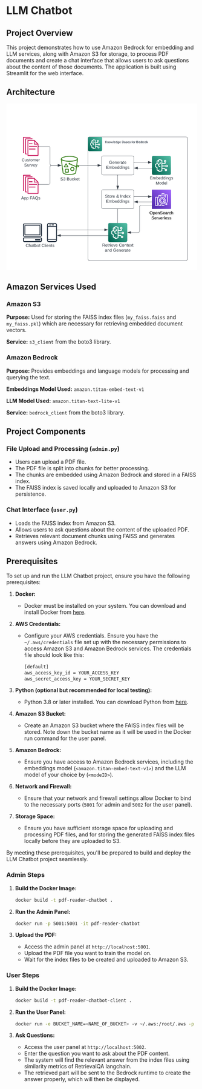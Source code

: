 # LLM Chatbot

## Project Overview

This project demonstrates how to use Amazon Bedrock for embedding and LLM services, along with Amazon S3 for storage, to process PDF documents and create a chat interface that allows users to ask questions about the content of those documents. The application is built using Streamlit for the web interface.

## Architecture
![Setup Diagram](Architecture-diagram/Architecture-chatbot.jpg)

## Amazon Services Used

### Amazon S3

**Purpose:** Used for storing the FAISS index files (`my_faiss.faiss` and `my_faiss.pkl`) which are necessary for retrieving embedded document vectors.

**Service:** `s3_client` from the boto3 library.

### Amazon Bedrock

**Purpose:** Provides embeddings and language models for processing and querying the text.

**Embeddings Model Used:** `amazon.titan-embed-text-v1`

**LLM Model Used:** `amazon.titan-text-lite-v1`

**Service:** `bedrock_client` from the boto3 library.

## Project Components

### File Upload and Processing (`admin.py`)

- Users can upload a PDF file.
- The PDF file is split into chunks for better processing.
- The chunks are embedded using Amazon Bedrock and stored in a FAISS index.
- The FAISS index is saved locally and uploaded to Amazon S3 for persistence.

### Chat Interface (`user.py`)

- Loads the FAISS index from Amazon S3.
- Allows users to ask questions about the content of the uploaded PDF.
- Retrieves relevant document chunks using FAISS and generates answers using Amazon Bedrock.

## Prerequisites

To set up and run the LLM Chatbot project, ensure you have the following prerequisites:

1. **Docker:**
   - Docker must be installed on your system. You can download and install Docker from [here](https://www.docker.com/products/docker-desktop).

2. **AWS Credentials:**
   - Configure your AWS credentials. Ensure you have the `~/.aws/credentials` file set up with the necessary permissions to access Amazon S3 and Amazon Bedrock services. The credentials file should look like this:
     ```
     [default]
     aws_access_key_id = YOUR_ACCESS_KEY
     aws_secret_access_key = YOUR_SECRET_KEY
     ```

3. **Python (optional but recommended for local testing):**
   - Python 3.8 or later installed. You can download Python from [here](https://www.python.org/downloads/).

4. **Amazon S3 Bucket:**
   - Create an Amazon S3 bucket where the FAISS index files will be stored. Note down the bucket name as it will be used in the Docker run command for the user panel.

5. **Amazon Bedrock:**
   - Ensure you have access to Amazon Bedrock services, including the embeddings model (`<amazon.titan-embed-text-v1>`) and the LLM model of your choice by (`<modeID>`).

6. **Network and Firewall:**
   - Ensure that your network and firewall settings allow Docker to bind to the necessary ports (`5001` for admin and `5002` for the user panel).

7. **Storage Space:**
   - Ensure you have sufficient storage space for uploading and processing PDF files, and for storing the generated FAISS index files locally before they are uploaded to S3.

By meeting these prerequisites, you'll be prepared to build and deploy the LLM Chatbot project seamlessly.


### Admin Steps

1. **Build the Docker Image:**
    ```sh
    docker build -t pdf-reader-chatbot .
    ```

2. **Run the Admin Panel:**
    ```sh
    docker run -p 5001:5001 -it pdf-reader-chatbot
    ```

3. **Upload the PDF:**
    - Access the admin panel at `http://localhost:5001`.
    - Upload the PDF file you want to train the model on.
    - Wait for the index files to be created and uploaded to Amazon S3.

### User Steps

1. **Build the Docker Image:**
    ```sh
    docker build -t pdf-reader-chatbot-client .
    ```

2. **Run the User Panel:**
    ```sh
    docker run -e BUCKET_NAME=<NAME_OF_BUCKET> -v ~/.aws:/root/.aws -p 5002:5002 -it pdf-reader-chatbot-client
    ```

3. **Ask Questions:**
    - Access the user panel at `http://localhost:5002`.
    - Enter the question you want to ask about the PDF content.
    - The system will find the relevant answer from the index files using similarity metrics of RetrievalQA langchain.
    - The retrieved part will be sent to the Bedrock runtime to create the answer properly, which will then be displayed.

